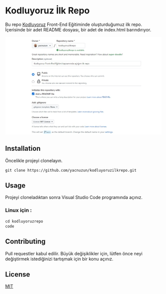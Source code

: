 # Kodluyoruz İlk Repo
Bu repo [Kodluyoruz](https://academy.patika.dev/tr) Front-End Eğitiminde oluşturduğumuz ilk repo. İçerisinde bir adet README dosyası, bir adet de index.html barındırıyor.

![](Patikaodev.png)

## Installation

Öncelikle projeyi clonelayın.

```
git clone https://github.com/yacnuzun/kodluyoruzilkrepo.git
```

## Usage

Projeyi cloneladıktan sonra Visual Studio Code programında açınız.

### Linux için :

```
cd kodluyoruzrepo
code
```

## Contributing

Pull requestler kabul edilir. Büyük değişiklikler için, lütfen önce neyi değiştirmek istediğinizi tartışmak için bir konu açınız.

## License

[MIT](https://choosealicense.com/licenses/mit/)